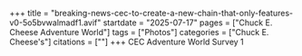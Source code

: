 +++
title = "breaking-news-cec-to-create-a-new-chain-that-only-features-v0-5o5bvwalmadf1.avif"
startdate = "2025-07-17"
pages = ["Chuck E. Cheese Adventure World"]
tags = ["Photos"]
categories = ["Chuck E. Cheese's"]
citations = [""]
+++
CEC Adventure World Survey 1
